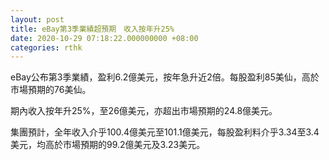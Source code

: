 ```yaml
---
layout: post
title: eBay第3季業績超預期　收入按年升25%
date: 2020-10-29 07:18:22.000000000 +08:00
categories: rthk
---
```


eBay公布第3季業績，盈利6.2億美元，按年急升近2倍。每股盈利85美仙，高於市場預期的76美仙。

期內收入按年升25%，至26億美元，亦超出市場預期的24.8億美元。

集團預計，全年收入介乎100.4億美元至101.1億美元，每股盈利料介乎3.34至3.4美元，均高於市場預期的99.2億美元及3.23美元。
